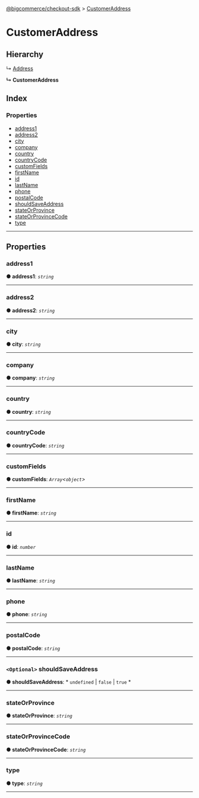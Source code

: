 [@bigcommerce/checkout-sdk](../README.md) > [CustomerAddress](../interfaces/customeraddress.md)

# CustomerAddress

## Hierarchy

↳  [Address](address.md)

**↳ CustomerAddress**

## Index

### Properties

* [address1](customeraddress.md#address1)
* [address2](customeraddress.md#address2)
* [city](customeraddress.md#city)
* [company](customeraddress.md#company)
* [country](customeraddress.md#country)
* [countryCode](customeraddress.md#countrycode)
* [customFields](customeraddress.md#customfields)
* [firstName](customeraddress.md#firstname)
* [id](customeraddress.md#id)
* [lastName](customeraddress.md#lastname)
* [phone](customeraddress.md#phone)
* [postalCode](customeraddress.md#postalcode)
* [shouldSaveAddress](customeraddress.md#shouldsaveaddress)
* [stateOrProvince](customeraddress.md#stateorprovince)
* [stateOrProvinceCode](customeraddress.md#stateorprovincecode)
* [type](customeraddress.md#type)

---

## Properties

<a id="address1"></a>

###  address1

**● address1**: *`string`*

___
<a id="address2"></a>

###  address2

**● address2**: *`string`*

___
<a id="city"></a>

###  city

**● city**: *`string`*

___
<a id="company"></a>

###  company

**● company**: *`string`*

___
<a id="country"></a>

###  country

**● country**: *`string`*

___
<a id="countrycode"></a>

###  countryCode

**● countryCode**: *`string`*

___
<a id="customfields"></a>

###  customFields

**● customFields**: *`Array`<`object`>*

___
<a id="firstname"></a>

###  firstName

**● firstName**: *`string`*

___
<a id="id"></a>

###  id

**● id**: *`number`*

___
<a id="lastname"></a>

###  lastName

**● lastName**: *`string`*

___
<a id="phone"></a>

###  phone

**● phone**: *`string`*

___
<a id="postalcode"></a>

###  postalCode

**● postalCode**: *`string`*

___
<a id="shouldsaveaddress"></a>

### `<Optional>` shouldSaveAddress

**● shouldSaveAddress**: * `undefined` &#124; `false` &#124; `true`
*

___
<a id="stateorprovince"></a>

###  stateOrProvince

**● stateOrProvince**: *`string`*

___
<a id="stateorprovincecode"></a>

###  stateOrProvinceCode

**● stateOrProvinceCode**: *`string`*

___
<a id="type"></a>

###  type

**● type**: *`string`*

___

